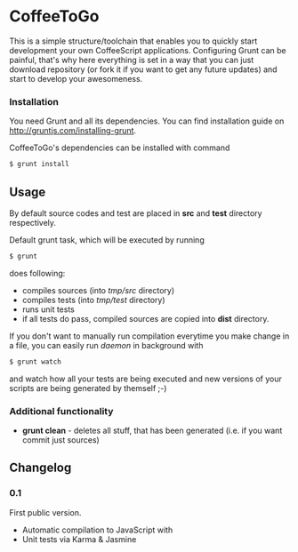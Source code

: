 # CoffeeToGo
This is a simple structure/toolchain that enables you to quickly start development your own CoffeeScript applications. Configuring Grunt can be painful, that's why here everything is set in a way that you can just download repository (or fork it if you want to get any future updates) and start to develop your awesomeness.

### Installation
You need Grunt and all its dependencies. You can find installation guide on http://gruntjs.com/installing-grunt.

CoffeeToGo's dependencies can be installed with command

```sh
$ grunt install
```

## Usage
By default source codes and test are placed in **src** and **test** directory respectively.

Default grunt task, which will be executed by running
```sh
$ grunt
```
does following:
 - compiles sources (into *tmp/src* directory)
 - compiles tests (into *tmp/test* directory)
 - runs unit tests
 - if all tests do pass, compiled sources are copied into **dist** directory.

If you don't want to manually run compilation everytime you make change in a file, you can easily run *daemon* in background with
```sh
$ grunt watch
```
and watch how all your tests are being executed and new versions of your scripts are being generated by themself ;-)

### Additional functionality
 - **grunt clean** - deletes all stuff, that has been generated (i.e. if you want commit just sources)

## Changelog
### 0.1
First public version.
 - Automatic compilation to JavaScript with
 - Unit tests via Karma & Jasmine
